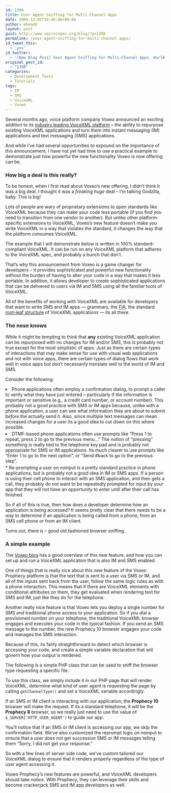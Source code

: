 ```yaml
---
id: 1398
title: User Agent Sniffing for Multi-Channel Apps
date: 2009-12-05T19:46:06+00:00
author: mheadd
layout: post
guid: http://www.voiceingov.org/blog/?p=1398
permalink: /user-agent-sniffing-for-multi-channel-apps/
jd_tweet_this:
  - 'yes'
jd_twitter:
  - '[New Blog Post] User Agent Sniffing for Multi-Channel Apps. #url# #voxeo #ivr #sms'
original_post_id:
  - "1398"
categories:
  - Development Tools
  - Tutorials
tags:
  - IM
  - SMS
  - VoiceXML
  - Voxeo
---
```

Several months ago, voice platform company Voxeo announced an exciting addition to its <a href="http://www.voxeo.com/prophecy/" target="_blank">industry leading VoiceXML platform</a> &#8211; the ability to repurpose existing VoiceXML applications and turn them into instant messaging (IM) applications and text messaging (SMS) applications.

And while I&#8217;ve had several opportunities to expound on the importance of this announcement, I have not yet had time to use a practical example to demonstrate just how powerful the new functionality Voxeo is now offering can be.

### How big a deal is this really?

To be honest, when I first read about Voxeo&#8217;s new offering, I didn&#8217;t think it was a big deal. I thought it was a _freaking huge_ deal &#8211; I&#8217;m talking Godzilla, baby. This is big!

Lots of people are wary of proprietary extensions to open standards like VoiceXML because they can make your code less portable (if you find you need to transition from one vendor to another). But unlike other platform-specific extensions to VoiceXML, Voxeo&#8217;s new feature doesn&#8217;t make you write VoiceXML in a way that violates the standard, it changes the way that the platform consumes VoiceXML.

The example that I will demonstrate below is written in 100% standard-compliant VoiceXML. It can be run on any VoiceXML platform that adheres to the VoiceXML spec, and probably a bunch that don&#8217;t.

That&#8217;s why this announcement from Voxeo is a game changer for developers &#8211; it provides sophisticated and powerful new functionality without the burden of having to alter your code in a way that makes it less portable. In addition, it allows developer to create sophisticated applications that can be delivered to users via IM and SMS using all the familiar tools of VoiceXML.

All of the benefits of working with VoiceXML are available for developers that want to write SMS and IM apps &#8212; grammars, the <acronym title="Form Interpretation Algorithm">FIA</acronym>, the standard <a href="http://www.w3.org/TR/2004/REC-voicexml20-20040316/#dml1.5" target="_blank">root-leaf structure</a> of VoiceXML applications &#8212; its all there.

### The nose knows

While it might be tempting to think that **any** existing VoiceXML application can be repurposed with no changes for IM and/or SMS, this is probably not true except for the most simplistic of apps. Just as there are certain types of interactions that may make sense for use with visual web applications and not with voice apps, there are certain types of dialog flows that work well in voice apps but don&#8217;t necessarily translate well to the world of IM and SMS.

Consider the following:

<li style="margin-bottom:4px;">
  Phone applications often employ a confirmation dialog, to prompt a caller to verify what they have just entered &#8211; particularly if the information is important or sensitive (e.g., a credit card number, or account number). This probably not a good practice with SMS or IM apps because, unlike with a phone application, a user can see what information they are about to submit <em>before</em> the actually send it. Also, since multiple text messages can mean increased changes for a user its a good idea to cut down on this where possible.
</li>
<li style="margin-bottom:4px;">
  DTMF-based phone applications often use prompts like &#8220;Press 1 to repeat, press 2 to go to the previous menu&#8230;&#8221; The notion of &#8220;pressing&#8221; something is really tied to the telephone key pad and is probably not appropriate for SMS or IM applications. Its much clearer to use prompts like &#8220;Enter 1 to go to the next option&#8221;, or &#8220;Send #back to go to the previous step&#8221;.
</li>
  * Re-prompting a user on noinput is a pretty standard practice in phone applications, but is probably not a good idea in IM or SMS apps. If a person is using their cell phone to interact with an SMS application, and then gets a call, they probably do not want to be repeatedly prompted for input by your app that they will not have an opportunity to enter until after their call has finished. 

So if all of this is true, then how does a developer determine how an application is being accessed? It seems pretty clear that there needs to be a way to determine if an application is being called from a phone, from an SMS cell phone or from an IM client.

Turns out, there is &#8211; good old fashioned browser sniffing.

### A simple example

The <a href="http://blogs.voxeo.com/voxeodeveloperscorner/2009/08/27/how-to-im-and-textsms-your-voicexml-applications/" target="_blank">Voxeo blog</a> has a good overview of this new feature, and how you can set up and run a VoiceXML application that is also IM and SMS enabled.

One of things that is really nice about this new feature of the Voxeo Prophecy platform is that the text that is sent to a user via SMS or IM, and all of the inputs sent back from the user, follow the same logic rules as with a phone interaction. This means that if there are VoiceXML elements with conditional attributes on them, they get evaluated when rendering text for SMS and IM, just like they do for the telephone.

Another really nice feature is that Voxeo lets you deploy a single number for SMS and traditional phone access to your application. So if you dial a provisioned number on your telephone, the traditional VoiceXML browser engages and executes your code in the typical fashion. If you send an SMS message to the number, the new Prophecy 10 browser engages your code and manages the SMS interaction.

Because of this, its fairly straightforward to detect which browser is accessing your code, and create a simple variable declaration that will govern how your output is rendered.

The following is a simple PHP class that can be used to sniff the browser type requesting a specific file.

To use this class, we simply include it in our PHP page that will render VoiceXML, determine what kind of user agent is requesting the page by calling `getChannelType()` and set a VoiceXML variable accordingly.

If an SMS or IM client is interacting with our application, the **Prophecy 10** browser will make the request. If its a standard telephone, it will be the **Prophecy 8** browser, so we really just need to use the value of `$_SERVER['HTTP_USER_AGENT']` to guide our app.

You&#8217;ll notice that if an SMS or IM client is accessing our app, we skip the confirmation field. We&#8217;ve also customized the reprompt logic on noinput to ensure that a user does not get successive SMS or IM messages telling them &#8220;Sorry, I did not get your response.&#8221;

So with a few lines of server side code, we&#8217;ve custom tailored our VoiceXML dialog to ensure that it renders properly regardless of the type of user agent accessing it.

Voxeo Prophecy&#8217;s new features are powerful, and VoiceXML developers should take notice. With Prophecy, they can leverage their skills and become crackerjack SMS and IM app developers as well.